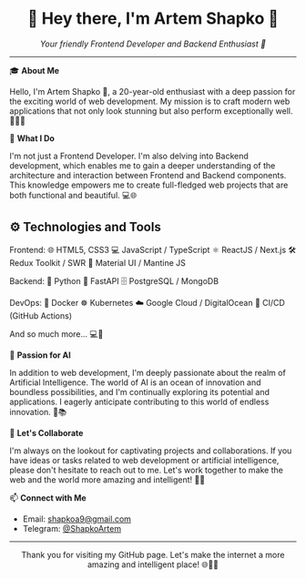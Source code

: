 <div align="center">
  <h1>👋 Hey there, I'm Artem Shapko 🚀</h1>
  <p><em>Your friendly Frontend Developer and Backend Enthusiast 🌟</em></p>
</div>

---

🎓 **About Me**

Hello, I'm Artem Shapko 🚀, a 20-year-old enthusiast with a deep passion for the exciting world of web development. My mission is to craft modern web applications that not only look stunning but also perform exceptionally well. 🎨💡🚀

🔨 **What I Do**

I'm not just a Frontend Developer. I'm also delving into Backend development, which enables me to gain a deeper understanding of the architecture and interaction between Frontend and Backend components. This knowledge empowers me to create full-fledged web projects that are both functional and beautiful. 💻🌐

## ⚙️ Technologies and Tools

Frontend:
🌐 HTML5, CSS3
💻 JavaScript / TypeScript
⚛️ ReactJS / Next.js
🛠 Redux Toolkit / SWR
🎨 Material UI / Mantine JS

Backend:
🐍 Python
🚀 FastAPI
🗄 PostgreSQL / MongoDB

DevOps:
🐳 Docker
☸️ Kubernetes
☁️ Google Cloud / DigitalOcean
🔄 CI/CD (GitHub Actions)


And so much more... 💻🔧

🤖 **Passion for AI**

In addition to web development, I'm deeply passionate about the realm of Artificial Intelligence. The world of AI is an ocean of innovation and boundless possibilities, and I'm continually exploring its potential and applications. I eagerly anticipate contributing to this world of endless innovation. 🤖📚

🤝 **Let's Collaborate**

I'm always on the lookout for captivating projects and collaborations. If you have ideas or tasks related to web development or artificial intelligence, please don't hesitate to reach out to me. Let's work together to make the web and the world more amazing and intelligent! 🤝💼

📫 **Connect with Me**

- Email: [shapkoa9@gmail.com](mailto:shapkoa9@gmail.com)
- Telegram: [@ShapkoArtem](https://t.me/ShapkoArtem)

---

<div align="center">
  <p>Thank you for visiting my GitHub page. Let's make the internet a more amazing and intelligent place! 🌐🌟🤖</p>
</div>
